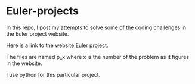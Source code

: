 # Euler-projects

In this repo, I post my attempts to solve some of the coding challenges in the Euler project website.

Here is a link to the website [Euler project](https://projecteuler.net/).

The files are named p_x where x is the number of the problem as it figures in the website.

I use python for this particular project. 

